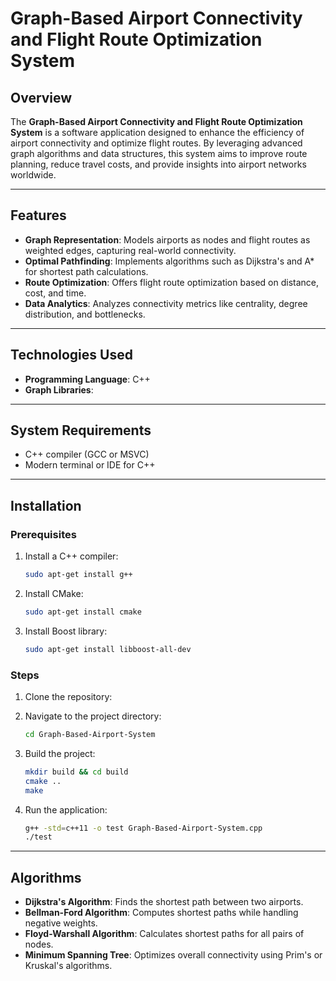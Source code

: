 # Graph-Based Airport Connectivity and Flight Route Optimization System

## Overview

The **Graph-Based Airport Connectivity and Flight Route Optimization System** is a software application designed to enhance the efficiency of airport connectivity and optimize flight routes. By leveraging advanced graph algorithms and data structures, this system aims to improve route planning, reduce travel costs, and provide insights into airport networks worldwide.

---

## Features

- **Graph Representation**: Models airports as nodes and flight routes as weighted edges, capturing real-world connectivity.
- **Optimal Pathfinding**: Implements algorithms such as Dijkstra's and A* for shortest path calculations.
- **Route Optimization**: Offers flight route optimization based on distance, cost, and time.
- **Data Analytics**: Analyzes connectivity metrics like centrality, degree distribution, and bottlenecks.

---

## Technologies Used

- **Programming Language**: C++
- **Graph Libraries**: 

---

## System Requirements

- C++ compiler (GCC or MSVC)
- Modern terminal or IDE for C++

---

## Installation

### Prerequisites
1. Install a C++ compiler:
    ```bash
    sudo apt-get install g++
    ```
2. Install CMake:
    ```bash
    sudo apt-get install cmake
    ```
3. Install Boost library:
    ```bash
    sudo apt-get install libboost-all-dev
    ```

### Steps
1. Clone the repository:

2. Navigate to the project directory:
    ```bash
    cd Graph-Based-Airport-System
    ```
3. Build the project:
    ```bash
    mkdir build && cd build
    cmake ..
    make
    ```
4. Run the application:
    ```bash
    g++ -std=c++11 -o test Graph-Based-Airport-System.cpp
    ./test
    ```
---

## Algorithms

- **Dijkstra's Algorithm**: Finds the shortest path between two airports.
- **Bellman-Ford Algorithm**: Computes shortest paths while handling negative weights.
- **Floyd-Warshall Algorithm**: Calculates shortest paths for all pairs of nodes.
- **Minimum Spanning Tree**: Optimizes overall connectivity using Prim's or Kruskal's algorithms.


